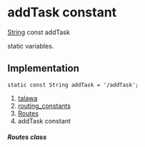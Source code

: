 
<div>

# addTask constant

</div>


[String](https://api.flutter.dev/flutter/dart-core/String-class.html)
const addTask



static variables.



## Implementation

``` language-dart
static const String addTask = '/addTask';
```







1.  [talawa](../../index.md)
2.  [routing_constants](../../constants_routing_constants/)
3.  [Routes](../../constants_routing_constants/Routes-class.md)
4.  addTask constant

##### Routes class







